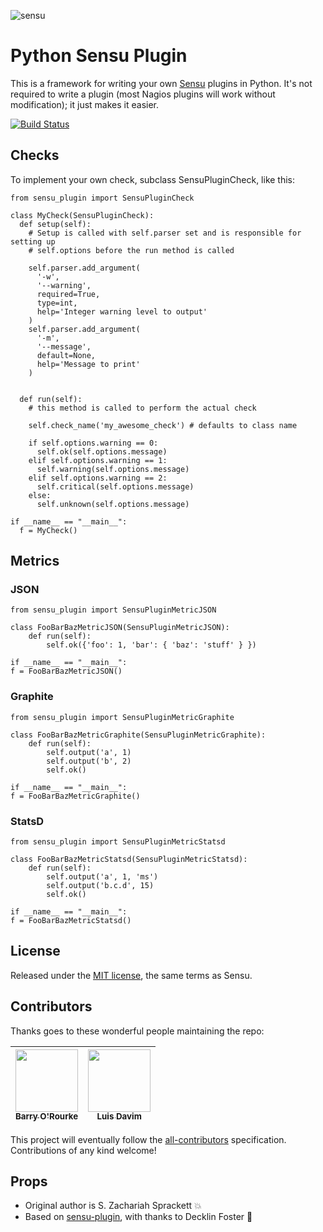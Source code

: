 ![sensu](https://raw.github.com/sensu/sensu/master/sensu-logo.png)

# Python Sensu Plugin

This is a framework for writing your own [Sensu](https://github.com/sensu/sensu) plugins in Python.
It's not required to write a plugin (most Nagios plugins will work
without modification); it just makes it easier.

[![Build Status](https://travis-ci.org/sensu/sensu-plugin-python.png?branch=master)](https://travis-ci.org/sensu/sensu-plugin-python)

## Checks

To implement your own check, subclass SensuPluginCheck, like
this:

    from sensu_plugin import SensuPluginCheck

    class MyCheck(SensuPluginCheck):
      def setup(self):
        # Setup is called with self.parser set and is responsible for setting up
        # self.options before the run method is called

        self.parser.add_argument(
          '-w',
          '--warning',
          required=True,
          type=int,
          help='Integer warning level to output'
        )
        self.parser.add_argument(
          '-m',
          '--message',
          default=None,
          help='Message to print'
        )


      def run(self):
        # this method is called to perform the actual check

        self.check_name('my_awesome_check') # defaults to class name

        if self.options.warning == 0:
          self.ok(self.options.message)
        elif self.options.warning == 1:
          self.warning(self.options.message)
        elif self.options.warning == 2:
          self.critical(self.options.message)
        else:
          self.unknown(self.options.message)

    if __name__ == "__main__":
      f = MyCheck()

## Metrics

### JSON

    from sensu_plugin import SensuPluginMetricJSON

    class FooBarBazMetricJSON(SensuPluginMetricJSON):
        def run(self):
            self.ok({'foo': 1, 'bar': { 'baz': 'stuff' } })

    if __name__ == "__main__":
    f = FooBarBazMetricJSON()

### Graphite

    from sensu_plugin import SensuPluginMetricGraphite

    class FooBarBazMetricGraphite(SensuPluginMetricGraphite):
        def run(self):
            self.output('a', 1)
            self.output('b', 2)
            self.ok()

    if __name__ == "__main__":
    f = FooBarBazMetricGraphite()

### StatsD

    from sensu_plugin import SensuPluginMetricStatsd

    class FooBarBazMetricStatsd(SensuPluginMetricStatsd):
        def run(self):
            self.output('a', 1, 'ms')
            self.output('b.c.d', 15)
            self.ok()

    if __name__ == "__main__":
    f = FooBarBazMetricStatsd()

## License

Released under the [MIT license](LICENSE.txt), the same terms as Sensu.

## Contributors

Thanks goes to these wonderful people maintaining the repo:

<!-- ALL-CONTRIBUTORS-LIST:START - Do not remove or modify this section -->
| [<img src="https://avatars3.githubusercontent.com/u/981742?v=4" width="100px;"/><br /><sub>Barry O'Rourke</sub>](http://www.orodor.org.uk)<br /> | [<img src="https://avatars3.githubusercontent.com/u/173006?v=4" width="100px;"/><br /><sub>Luis Davim</sub>](http://sysadminnotebook.blogspot.pt/)<br /> |
| :---: | :---: |
<!-- ALL-CONTRIBUTORS-LIST:END -->

This project will eventually follow the [all-contributors](https://github.com/kentcdodds/all-contributors) specification. Contributions of any kind welcome!

## Props

* Original author is S. Zachariah Sprackett :boom:
* Based on [sensu-plugin](https://github.com/sensu/sensu-plugin), with thanks to Decklin Foster :bow:
